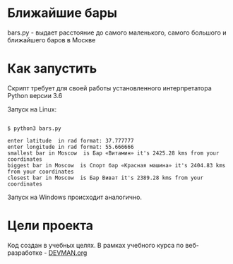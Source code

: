 # Ближайшие бары

bars.py - выдает расстояние до самого маленького, самого большого и ближайшего баров в Москве

# Как запустить

Скрипт требует для своей работы установленного интерпретатора Python версии 3.6

Запуск на Linux:

```#!bash

$ python3 bars.py 

enter latitude  in rad format: 37.777777
enter longitude in rad format: 55.666666
smallest bar in Moscow  is Бар «Витамин» it's 2425.28 kms from your coordinates
biggest bar in Moscow  is Спорт бар «Красная машина» it's 2404.83 kms from your coordinates
closest bar in Moscow  is Бар Виват it's 2389.28 kms from your coordinates
```

Запуск на Windows происходит аналогично.

# Цели проекта

Код создан в учебных целях. В рамках учебного курса по веб-разработке - [DEVMAN.org](https://devman.org)
